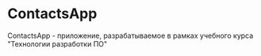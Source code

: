 # ContactsApp
ContactsApp - приложение, разрабатываемое в рамках учебного курса "Технологии разработки ПО"
